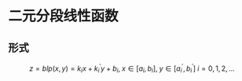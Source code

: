 # 二元分段线性函数

## 形式

$$
z = blp(x, y) = k_{i} x + k^{\prime}_{i} y + b_{i}, \; x \in [a_{i}, b_{i}], \; y \in [a^{\prime}_{i}, b^{\prime}_{i}] \; i = 0, 1, 2, ...
$$
